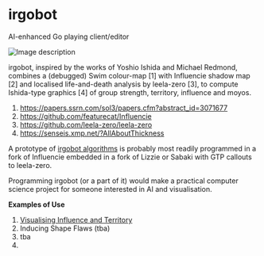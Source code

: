 # irgobot
AI-enhanced Go playing client/editor

![Image description](https://github.com/gogre/irgobot/blob/master/pyramidirsmall2.png)

irgobot, inspired by the works of Yoshio Ishida and Michael Redmond, combines a (debugged) Swim colour-map [1]  with Influencie shadow map [2] and localised life-and-death analysis by leela-zero [3], to compute Ishida-type graphics [4] of group strength, territory, influence and moyos. 

1. https://papers.ssrn.com/sol3/papers.cfm?abstract_id=3071677
2. https://github.com/featurecat/Influencie
3. https://github.com/leela-zero/leela-zero
4. https://senseis.xmp.net/?AllAboutThickness

A prototype of [irgobot algorithms]() is probably most readily programmed in a fork of Influencie embedded in a fork of Lizzie or Sabaki with GTP callouts to leela-zero.

Programming irgobot (or a part of it) would make a practical computer science project for someone interested in AI and visualisation.

**Examples of Use**

1. [Visualising Influence and Territory](https://youtu.be/pwxiBqykHGc)
2. Inducing Shape Flaws (tba)
3. tba
4. 



